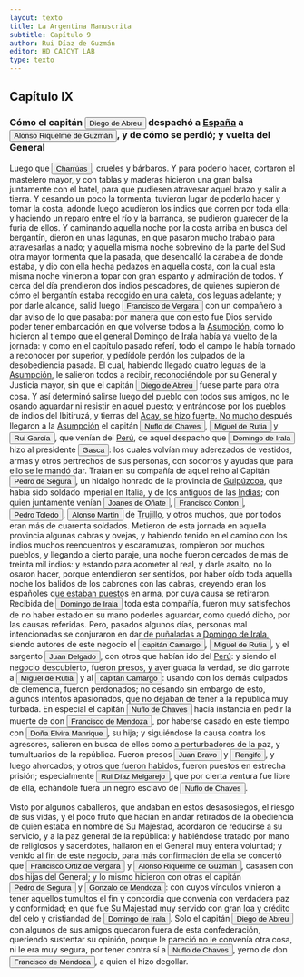```yaml
---
layout: texto
title: La Argentina Manuscrita
subtitle: Capítulo 9
author: Rui Díaz de Guzmán
editor: HD CAICYT LAB
type: texto
---
```


## Capítulo IX
### Cómo el capitán <button class="balloon" data-balloon-pos="up" data-balloon-length="large" data-balloon="person">Diego de Abreu</button> despachó a <a href="https://recogito.pelagios.org/document/wzqxhk0h3vpikm/part/1/edit#89705610-f4da-4c19-b82a-4e5c9c473ea8" target="_blank">España</a> a <button class="balloon" data-balloon-pos="up" data-balloon-length="large" data-balloon="person">Alonso Riquelme de Guzmán</button>, y de cómo se perdió; y vuelta del General


Luego que <button class="balloon" data-balloon-pos="up" data-balloon-length="large" data-balloon="tribe">Charrúas</button>, crueles y bárbaros. Y para poderlo hacer, cortaron el mastelero mayor, y con tablas y maderas hicieron una gran balsa juntamente con el batel, para que pudiesen atravesar aquel brazo y salir a tierra. Y cesando un poco la tormenta, tuvieron lugar de poderlo hacer y tomar la costa, adonde luego acudieron los indios que corren por toda ella; y haciendo un reparo entre el río y la barranca, se pudieron guarecer de la furia de ellos. Y caminando aquella noche por la costa arriba en busca del bergantín, dieron en unas lagunas, en que pasaron mucho trabajo para atravesarlas a nado; y aquella misma noche sobrevino de la parte del Sud otra mayor tormenta que la pasada, que desencalló la carabela de donde estaba, y dio con ella hecha pedazos en aquella costa, con la cual esta misma noche vinieron a topar con gran espanto y admiración de todos. Y cerca del día prendieron dos indios pescadores, de quienes supieron de cómo el bergantín estaba recogido en una caleta, dos leguas adelante; y por darle alcance, salid luego <button class="balloon" data-balloon-pos="up" data-balloon-length="large" data-balloon="person">Francisco de Vergara</button> con un compañero a dar aviso de lo que pasaba: por manera que con esto fue Dios servido poder tener embarcación en que volverse todos a la <a href="https://recogito.pelagios.org/document/wzqxhk0h3vpikm/part/1/edit#f8f142a0-1395-4d48-97cd-7349f7cb30c7" target="_blank">Asumpción</a>, como lo hicieron al tiempo que el general <a href="https://recogito.pelagios.org/document/wzqxhk0h3vpikm/part/1/edit#6d2f18b3-3742-477a-bfb2-54763d568f84" target="_blank">Domingo de Irala</a> había ya vuelto de la jornada: y como en el capítulo pasado referí, todo el campo le había tornado a reconocer por superior, y pedídole perdón los culpados de la desobediencia pasada. El cual, habiendo llegado cuatro leguas de la <a href="https://recogito.pelagios.org/document/wzqxhk0h3vpikm/part/1/edit#3fbdd8b3-767d-4bf6-9f01-4fc3eac8d0d8" target="_blank">Asumpción</a>, le salieron todos a recibir, reconociéndole por su General y Justicia mayor, sin que el capitán <button class="balloon" data-balloon-pos="up" data-balloon-length="large" data-balloon="person">Diego de Abreu</button> fuese parte para otra cosa. Y así determinó salirse luego del pueblo con todos sus amigos, no le osando aguardar ni resistir en aquel puesto; y entrándose por los pueblos de indios del Ibitiruzá, y tierras del <a href="https://recogito.pelagios.org/document/wzqxhk0h3vpikm/part/1/edit#15075eff-cc5d-4553-b299-dfbd874919a9" target="_blank">Acay</a>, se hizo fuerte. No mucho después llegaron a la <a href="https://recogito.pelagios.org/document/wzqxhk0h3vpikm/part/1/edit#25253c5c-ef55-44d8-8779-52c045cc04c4" target="_blank">Asumpción</a> el capitán <button class="balloon" data-balloon-pos="up" data-balloon-length="large" data-balloon="person">Nuflo de Chaves</button>, <button class="balloon" data-balloon-pos="up" data-balloon-length="large" data-balloon="person">Miguel de Rutia</button> y <button class="balloon" data-balloon-pos="up" data-balloon-length="large" data-balloon="person">Rui García</button>, que venían del <a href="https://recogito.pelagios.org/document/wzqxhk0h3vpikm/part/1/edit#32d1e513-0dba-4d88-b160-81ed5f5dda46" target="_blank">Perú</a>, de aquel despacho que <button class="balloon" data-balloon-pos="up" data-balloon-length="large" data-balloon="person">Domingo de Irala</button> hizo al presidente <button class="balloon" data-balloon-pos="up" data-balloon-length="large" data-balloon="person">Gasca</button>: los cuales volvían muy aderezados de vestidos, armas y otros pertrechos de sus personas, con socorros y ayudas que para ello se le mandó dar. Traían en su compañía de aquel reino al Capitán <button class="balloon" data-balloon-pos="up" data-balloon-length="large" data-balloon="person">Pedro de Segura</button>, un hidalgo honrado de la provincia de <a href="https://recogito.pelagios.org/document/wzqxhk0h3vpikm/part/1/edit#821ee492-f4ea-4d1e-bfc1-afb197cbdbff" target="_blank">Guipúzcoa</a>, que había sido soldado imperial en Italia, y de los antiguos de las <a href="https://recogito.pelagios.org/document/wzqxhk0h3vpikm/part/1/edit#a203c09e-ffe5-40ec-b146-8b8748acbef9" target="_blank">Indias</a>; con quien juntamente venían <button class="balloon" data-balloon-pos="up" data-balloon-length="large" data-balloon="person">Joanes de Oñate</button>, <button class="balloon" data-balloon-pos="up" data-balloon-length="large" data-balloon="person">Francisco Conton</button>, <button class="balloon" data-balloon-pos="up" data-balloon-length="large" data-balloon="person">Pedro Toledo</button>, <button class="balloon" data-balloon-pos="up" data-balloon-length="large" data-balloon="person">Alonso Martín</button> de <a href="https://recogito.pelagios.org/document/wzqxhk0h3vpikm/part/1/edit#3308ad57-cd86-4101-8d17-e3c5084e1f19" target="_blank">Trujillo</a>, y otros muchos, que por todos eran más de cuarenta soldados. Metieron de esta jornada en aquella provincia algunas cabras y ovejas, y habiendo tenido en el camino con los indios muchos reencuentros y escaramuzas, rompieron por muchos pueblos, y llegando a cierto paraje, una noche fueron cercados de más de treinta mil indios: y estando para acometer al real, y darle asalto, no lo osaron hacer, porque entendieron ser sentidos, por haber oído toda aquella noche los balidos de los cabrones con las cabras, creyendo eran los españoles que estaban puestos en arma, por cuya causa se retiraron. Recibida de <button class="balloon" data-balloon-pos="up" data-balloon-length="large" data-balloon="person">Domingo de Irala</button> toda esta compañía, fueron muy satisfechos de no haber estado en su mano poderles aguardar, como quedó dicho, por las causas referidas. Pero, pasados algunos días, personas mal intencionadas se conjuraron en dar de puñaladas a <a href="https://recogito.pelagios.org/document/wzqxhk0h3vpikm/part/1/edit#75290b04-2de4-4f06-aadb-84034d63d724" target="_blank">Domingo de Irala</a>, siendo autores de este negocio el <button class="balloon" data-balloon-pos="up" data-balloon-length="large" data-balloon="person">capitán Camargo</button>, <button class="balloon" data-balloon-pos="up" data-balloon-length="large" data-balloon="person">Miguel de Rutia</button>, y el sargento <button class="balloon" data-balloon-pos="up" data-balloon-length="large" data-balloon="person">Juan Delgado</button>, con otros que habían ido del <a href="https://recogito.pelagios.org/document/wzqxhk0h3vpikm/part/1/edit#ff79c66b-41dd-4fa9-a4e9-e31663745656" target="_blank">Perú</a>: y siendo el negocio descubierto, fueron presos, y averiguada la verdad, se dio garrote a <button class="balloon" data-balloon-pos="up" data-balloon-length="large" data-balloon="person">Miguel de Rutia</button> y al <button class="balloon" data-balloon-pos="up" data-balloon-length="large" data-balloon="person">capitán Camargo</button>: usando con los demás culpados de clemencia, fueron perdonados; no cesando sin embargo de esto, algunos intentos apasionados, que no dejaban de tener a la república muy turbada. En especial el capitán <button class="balloon" data-balloon-pos="up" data-balloon-length="large" data-balloon="person">Nuflo de Chaves</button> hacía instancia en pedir la muerte de don <button class="balloon" data-balloon-pos="up" data-balloon-length="large" data-balloon="person">Francisco de Mendoza</button>, por haberse casado en este tiempo con <button class="balloon" data-balloon-pos="up" data-balloon-length="large" data-balloon="person">Doña Elvira Manrique</button>, su hija; y siguiéndose la causa contra los agresores, salieron en busca de ellos como a perturbadores de la paz, y tumultuarios de la república. Fueron presos <button class="balloon" data-balloon-pos="up" data-balloon-length="large" data-balloon="person">Juan Bravo</button> y <button class="balloon" data-balloon-pos="up" data-balloon-length="large" data-balloon="person">Rengifo</button>, y luego ahorcados; y otros que fueron habidos, fueron puestos en estrecha prisión; especialmente <button class="balloon" data-balloon-pos="up" data-balloon-length="large" data-balloon="person">Rui Díaz Melgarejo</button>, que por cierta ventura fue libre de ella, echándole fuera un negro esclavo de <button class="balloon" data-balloon-pos="up" data-balloon-length="large" data-balloon="person">Nuflo de Chaves</button>.

Visto por algunos caballeros, que andaban en estos desasosiegos, el riesgo de sus vidas, y el poco fruto que hacían en andar retirados de la obediencia de quien estaba en nombre de Su Majestad, acordaron de reducirse a su servicio, y a la paz general de la república: y habiéndose tratado por mano de religiosos y sacerdotes, hallaron en el General muy entera voluntad; y venido al fin de este negocio, para más confirmación de ella se concertó que <button class="balloon" data-balloon-pos="up" data-balloon-length="large" data-balloon="person">Francisco Ortiz de Vergara</button> y <button class="balloon" data-balloon-pos="up" data-balloon-length="large" data-balloon="person">Alonso Riquelme de Guzmán</button>, casasen con dos hijas del General; y lo mismo hicieron con otras el capitán <button class="balloon" data-balloon-pos="up" data-balloon-length="large" data-balloon="person">Pedro de Segura</button> y <button class="balloon" data-balloon-pos="up" data-balloon-length="large" data-balloon="person">Gonzalo de Mendoza</button>: con cuyos vínculos vinieron a tener aquellos tumultos el fin y concordia que convenía con verdadera paz y conformidad; en que fue Su Majestad muy servido con gran loa y crédito del celo y cristiandad de <button class="balloon" data-balloon-pos="up" data-balloon-length="large" data-balloon="person">Domingo de Irala</button>. Solo el capitán <button class="balloon" data-balloon-pos="up" data-balloon-length="large" data-balloon="person">Diego de Abreu</button> con algunos de sus amigos quedaron fuera de esta confederación, queriendo sustentar su opinión, porque le pareció no le convenía otra cosa, ni le era muy segura, por tener contra sí a <button class="balloon" data-balloon-pos="up" data-balloon-length="large" data-balloon="person">Nuflo de Chaves</button>, yerno de don <button class="balloon" data-balloon-pos="up" data-balloon-length="large" data-balloon="person">Francisco de Mendoza</button>, a quien él hizo degollar.